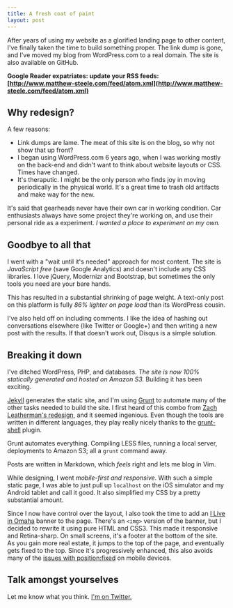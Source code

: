 ```yaml
---
title: A fresh coat of paint
layout: post
---
```


After years of using my website as a glorified landing page to other content, I've finally taken the time to build something proper.
The link dump is gone, and I've moved my blog from WordPress.com to a real domain. The site is also available on GitHub.

**Google Reader expatriates: update your RSS feeds: [http://www.matthew-steele.com/feed/atom.xml](http://www.matthew-steele.com/feed/atom.xml)**

## Why redesign?

A few reasons:

* Link dumps are lame. The meat of this site is on the blog, so why not show that up front?
* I began using WordPress.com 6 years ago, when I was working mostly on the back-end and didn't want to think about website layouts or CSS. Times have changed.
* It's theraputic. I might be the only person who finds joy in moving periodically in the physical world. It's a great time to trash old artifacts and make way for the new.

It's said that gearheads never have their own car in working condition. Car enthusiasts always have some project they're working on, and use their personal ride as a experiment.
*I wanted a place to experiment on my own.*

## Goodbye to all that

I went with a "wait until it's needed" approach for most content. The site is *JavaScript free* (save Google Analytics) and doesn't include any CSS libraries.
I love jQuery, Modernizr and Bootstrap, but sometimes the only tools you need are your bare hands.

This has resulted in a substantial shrinking of page weight. A text-only post on this platform is fully *86% lighter on page load* than its WordPress cousin.

I've also held off on including comments. I like the idea of hashing out conversations elsewhere (like Twitter or Google+) and then writing a new post with the results.
If that doesn't work out, Disqus is a simple solution.

## Breaking it down
I've ditched WordPress, PHP, and databases. *The site is now 100% statically generated and hosted on Amazon S3.* Building it has been exciting.

[Jekyll](http://jekyllrb.com/) generates the static site, and I'm using [Grunt](http://gruntjs.com) to automate many of the other tasks needed to build the site.
I first heard of this combo from [Zach Leatherman's redesign](http://www.zachleat.com/web/zachleat-is-dead/), and it seemed ingenious.
Even though the tools are written in different languages, they play really nicely thanks to the [grunt-shell](https://github.com/sindresorhus/grunt-shell) plugin.

Grunt automates everything. Compiling LESS files, running a local server, deployments to Amazon S3; all a `grunt` command away.

Posts are written in Markdown, which *feels* right and lets me blog in Vim.

While designing, I went *mobile-first and responsive*. With such a simple static page, I was able to just pull up `localhost` on the iOS simulator and my Android tablet and call it good.
It also simplified my CSS by a pretty substantial amount.

Since I now have control over the layout, I also took the time to add an [I Live in Omaha](http://iliveinomaha.com/) banner to the page.
There's an `<img>` version of the banner, but I decided to rewrite it using pure HTML and CSS3. This made it responsive and Retina-sharp.
On small screens, it's a footer at the bottom of the site. As you gain more real estate, it jumps to the top of the page, and eventually gets fixed to the top.
Since it's progressively enhanced, this also avoids many of the [issues with position:fixed](http://bradfrostweb.com/blog/mobile/fixed-position/) on mobile devices.

## Talk amongst yourselves

Let me know what you think. [I'm on Twitter.](https://twitter.com/mattdsteele/)
